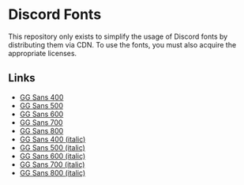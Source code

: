 # Discord Fonts

This repository only exists to simplify the usage of Discord fonts by distributing them via CDN.
To use the fonts, you must also acquire the appropriate licenses.

## Links

- [GG Sans 400](https://cdn.jsdelivr.net/gh/pititu/DiscordFonts-otf@master/ggsans-normal-400.otf)
- [GG Sans 500](https://cdn.jsdelivr.net/gh/pititu/DiscordFonts-otf@master/ggsans-normal-500.otf)
- [GG Sans 600](https://cdn.jsdelivr.net/gh/pititu/DiscordFonts-otf@master/ggsans-normal-600.otf)
- [GG Sans 700](https://cdn.jsdelivr.net/gh/pititu/DiscordFonts-otf@master/ggsans-normal-700.otf)
- [GG Sans 800](https://cdn.jsdelivr.net/gh/pititu/DiscordFonts-otf@master/ggsans-normal-800.otf)
- [GG Sans 400 (italic)](https://cdn.jsdelivr.net/gh/pititu/DiscordFonts-otf@master/ggsans-italic-400.otf)
- [GG Sans 500 (italic)](https://cdn.jsdelivr.net/gh/pititu/DiscordFonts-otf@master/ggsans-italic-500.otf)
- [GG Sans 600 (italic)](https://cdn.jsdelivr.net/gh/pititu/DiscordFonts-otf@master/ggsans-italic-600.otf)
- [GG Sans 700 (italic)](https://cdn.jsdelivr.net/gh/pititu/DiscordFonts-otf@master/ggsans-italic-700.otf)
- [GG Sans 800 (italic)](https://cdn.jsdelivr.net/gh/pititu/DiscordFonts-otf@master/ggsans-italic-800.otf)
